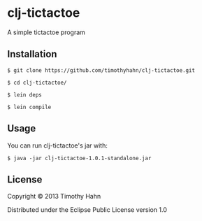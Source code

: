 # clj-tictactoe

A simple tictactoe program

## Installation

```
$ git clone https://github.com/timothyhahn/clj-tictactoe.git

$ cd clj-tictactoe/

$ lein deps

$ lein compile
```

## Usage

You can run clj-tictactoe's jar with:

```
$ java -jar clj-tictactoe-1.0.1-standalone.jar
```

## License

Copyright © 2013 Timothy Hahn

Distributed under the Eclipse Public License version 1.0 
